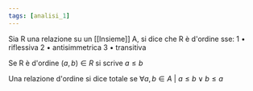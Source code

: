 ```yaml
---
tags: [analisi_1]
---
```

Sia R una relazione su un [[Insieme]] A, si dice che R è d'ordine sse:
	1 • riflessiva
	2 • antisimmetrica
	3 • transitiva

Se R è d'ordine $(a, b)\in R$ si scrive $a \le b$

Una relazione d'ordine si dice totale se $\forall a,b \in A \text{ | } a \le b \lor b\le a$
